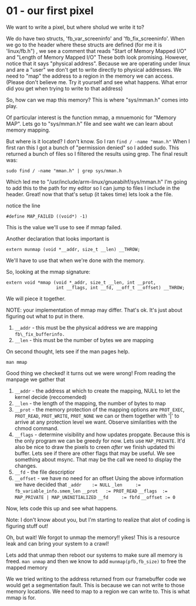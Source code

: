 # 01 - our first pixel

We want to write a pixel, but where sholud we write it to?

We do have two structs, 'fb_var_screeninfo' and 'fb_fix_screeninfo'.
When we go to the header where these structs are defined (for me it is 'linux/fb.h")
, we see a comment that reads "Start of Memory Mapped I/O" and "Length of Memory Mapped I/O"
These both look promising. However, notice that it says "physical address".
Because we are operating under linux and are a "user" we don't get to write directly to physical addresses.
We need to "map" the address to a region in the memory we can access.
(Please don't believe me. Try it yourself and see what happens. What error did you get when trying to write to that address)

So, how can we map this memory?
This is where "sys/mman.h" comes into play.

Of particular interest is the function mmap, a mnuemonic for "Memory MAP".
Lets go to "sys/mman.h" file and see waht we can learn about memory mapping.

But where is it located? I don't know. So I ran `find / -name "mman.h"`
When I first ran this I got a bunch of "permission denied" so I added sudo.
This returned a bunch of files so I filtered the results using grep.
The final result was:
```
sudo find / -name "mman.h" | grep sys/mman.h
```
Which led me to "/usr/include/arm-linux/gnueabihf/sys/mman.h"
I'm going to add this to the path for my editor so I can jump to files I include in the header.
Great! now that that's setup (it takes time) lets look a the file.


notice the line
```
#define MAP_FAILED ((void*) -1)
```
This is the value we'll use to see if mmap failed.

Another declaration that looks important is
```
extern munmap (void *__addr, size_t __len) __THROW;
```
We'll have to use that when we're done with the memory.

So, looking at the mmap signature:
```
extern void *mmap (void *_addr, size_t __len, int __prot,
                   int __flags, int __fd, __off_t __offset) __THROW;
```
We will piece it together.

NOTE: your implementation of mmap may differ. That's ok. It's just about figuring out what to put in there.

1. `__addr` - this must be the physical address we are mapping `fb\_fix_bufferinfo.`
2. `__len`  - this must be the number of bytes we are mapping

On second thought, lets see if the man pages help.
```
man mmap
```
Good thing we checked! it turns out we were wrong!
From reading the manpage we gather that
1. `__addr` - the address at which to create the mapping, NULL to let the kernel decide (reccomended)
2. `__len` - the length of the mapping, the number of bytes to map
3. `__prot` - the memory protection of the mapping options are `PROT_EXEC`, `PROT_READ`, `PROT_WRITE`, `PROT_NONE`
we can or them together with '|' to arrive at any protection level we want. Observe similarities with the chmod command.
4. `__flags` - determine visibility and how updates propgate. Because this is the only program we can be greedy for now.
Lets use `MAP_PRIVATE`. It'd also be nice to draw the pixels to creen _after_ we finish updated thi buffer.
Lets see if there are other flags that may be useful. We see something about msync.
That may be the call we need to display the changes.
5. `__fd` - the file descriptior
7. `__offset` - we have no need for an offset
 Using the above information we have decided that
 `_addr    := NULL`
 `_len     := fb_variable_info.smem_len`
 `__prot   := PROT_READ`
 `__flags  := MAP_PRIVATE | MAP_UNINITIALIZED`
 `__fd     := fbfd`
 `__offset := 0`

 Now, lets code this up and see what happens.

 Note: I don't know about you, but I'm starting to realize that alot of coding is figuring stuff out!


 Oh, but wait! We forgot to unmap the memory!! yikes! This is a resource leak and can bring your
 system to a crawl!

 Lets add that unmap then reboot our systems to make sure all memory is freed.
 `man unmap` and then we know to add `munmap(pfb,fb_size)` to free the mapped memory
 


We we tried writing to the address returned from our framebuffer code we would get a segmentation fault.
This is because we can not write to those memory locations. We need to map to a region we can write to.
This is what mmap is for. 




